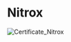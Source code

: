 # Nitrox

![Certificate_Nitrox](https://user-images.githubusercontent.com/81981737/162231354-4c18e0af-6103-4b57-b880-d3970f4ddc98.jpg)
